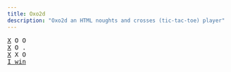 ```yaml
---
title: Oxo2d 
description: "Oxo2d an HTML noughts and crosses (tic-tac-toe) player"
---
```


<pre class="oxo2d">
<u>X</u> O O
<u>X</u> O .
<u>X</u> X O
<a href="../">I win</a>
</pre>
